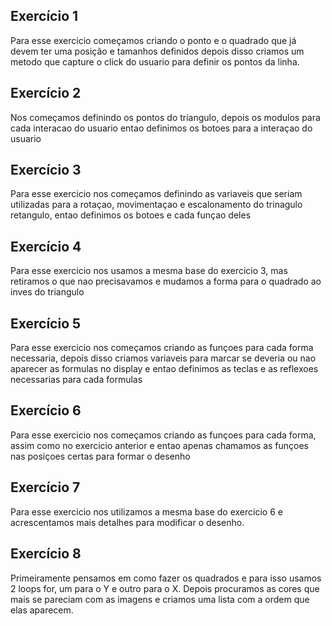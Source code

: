 Exercício 1
-
Para esse exercicio começamos criando o ponto e o quadrado que já devem ter uma posição e tamanhos definidos depois disso criamos um metodo que capture o click do usuario para definir os pontos da linha.

Exercício 2
-
Nos começamos definindo os pontos do triangulo, depois os modulos para cada interacao do usuario entao definimos os botoes para a interaçao do usuario

Exercício 3
-
Para esse exercicio nos começamos definindo as variaveis que seriam utilizadas para a rotaçao, movimentaçao e escalonamento do trinagulo retangulo, entao definimos os botoes e cada funçao deles


Exercício 4
-
Para esse exercicio nos usamos a mesma base do exercicio 3, mas retiramos o que nao precisavamos e mudamos a forma para o quadrado ao inves do triangulo


Exercício 5
-
Para esse exercicio nos começamos criando as funçoes para cada forma necessaria, depois disso criamos variaveis para marcar se deveria ou nao aparecer as formulas no display e entao definimos as teclas e as reflexoes necessarias para cada formulas


Exercício 6
-
Para esse exercicio nos começamos criando as funçoes para cada forma, assim como no exercicio anterior e entao apenas chamamos as funçoes nas posiçoes certas para formar o desenho

Exercício 7
-
Para esse exercicio nos utilizamos a mesma base do exercicio 6 e acrescentamos mais detalhes para modificar o desenho.


Exercício 8
-
Primeiramente pensamos em como fazer os quadrados e para isso usamos 2 loops for, um para o Y e outro para o X.
Depois procuramos as cores que mais se pareciam com as imagens e criamos uma lista com a ordem que elas aparecem.